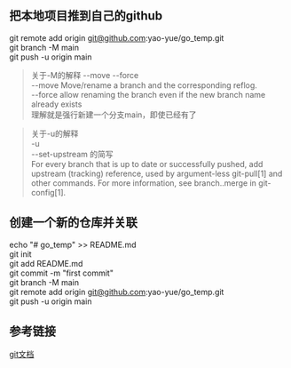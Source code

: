 ## 把本地项目推到自己的github
git remote add origin git@github.com:yao-yue/go_temp.git<br/> 
git branch -M main <br/> 
git push -u origin main <br/> 
> 关于-M的解释  --move --force  <br/> 
> --move  Move/rename a branch and the corresponding reflog. <br/> 
> --force  allow renaming the branch even if the new branch name already exists <br/> 
> 理解就是强行新建一个分支main，即使已经有了 <br/> 

>关于-u的解释 <br/> 
> -u <br/> 
>--set-upstream  的简写 <br/> 
>For every branch that is up to date or successfully pushed, add upstream  (tracking) reference, used by argument-less git-pull[1] and other commands. For  more information, see branch.<name>.merge in git-config[1]. 


## 创建一个新的仓库并关联 
echo "# go_temp" >> README.md  <br/> 
git init  <br/> 
git add README.md  <br/> 
git commit -m "first commit"  <br/> 
git branch -M main  <br/> 
git remote add origin git@github.com:yao-yue/go_temp.git  <br/> 
git push -u origin main  <br/> 


## 参考链接
[git文档](https://git-scm.com/docs/git-push) 